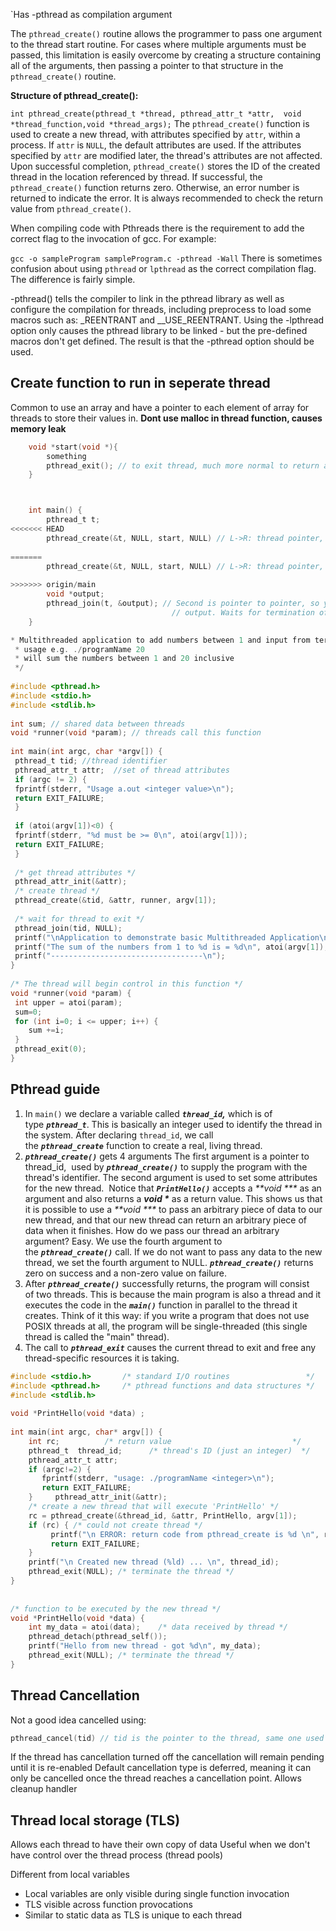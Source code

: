 `Has -pthread as compilation argument

The `pthread_create()` routine allows the programmer to pass one argument to the thread start routine. For cases where multiple arguments must be passed, this limitation is easily overcome by creating a structure containing all of the arguments, then passing a pointer to that structure in the `pthread_create()` routine.

**Structure of pthread_create():**

`int pthread_create(pthread_t *thread, pthread_attr_t *attr,  void *thread_function,void *thread_args);`
The `pthread_create()` function is used to create a new thread, with attributes specified by `attr`, within a process. If `attr` is `NULL`, the default attributes are used. If the attributes specified by `attr` are modified later, the thread's attributes are not affected. Upon successful completion, `pthread_create()` stores the ID of the created thread in the location referenced by thread. If successful, the `pthread_create()` function returns zero. Otherwise, an error number is returned to indicate the error. It is always recommended to check the return value from `pthread_create()`.

When compiling code with Pthreads there is the requirement to add the correct flag to the invocation of gcc. For example:

`gcc -o sampleProgram sampleProgram.c -pthread -Wall`
There is sometimes confusion about using `pthread` or `lpthread` as the correct compilation flag. The difference is fairly simple.

-pthread() tells the compiler to link in the pthread library as well as configure the compilation for threads, including preprocess to load some macros such as: _REENTRANT and __USE_REENTRANT. Using the -lpthread option only causes the pthread library to be linked - but the pre-defined macros don't get defined.  The result is that the -pthread option should be used.

## Create function to run in seperate thread
Common to use an array and have a pointer to each element of array for threads to store their values in. **Dont use malloc in thread function, causes memory leak**

```c
	void *start(void *){
		something
		pthread_exit(); // to exit thread, much more normal to return a value
	}



	int main() {
		pthread_t t;
<<<<<<< HEAD
		pthread_create(&t, NULL, start, NULL) // L->R: thread pointer, attributes, start routine, start routine args
																				
=======
		pthread_create(&t, NULL, start, NULL) // L->R: thread pointer, attributes, 
																				start routine, start routine args
>>>>>>> origin/main
		void *output;
		pthread_join(t, &output); // Second is pointer to pointer, so youre passing the value from the void pointer funtion return to pointer
									// output. Waits for termination of thread
	}
```


```c
* Multithreaded application to add numbers between 1 and input from terminal  
 * usage e.g. ./programName 20  
 * will sum the numbers between 1 and 20 inclusive   
 */   
  
#include <pthread.h>  
#include <stdio.h>  
#include <stdlib.h>  
  
int sum; // shared data between threads  
void *runner(void *param); // threads call this function  
  
int main(int argc, char *argv[]) {  
 pthread_t tid; //thread identifier  
 pthread_attr_t attr;  //set of thread attributes  
 if (argc != 2) {  
 fprintf(stderr, "Usage a.out <integer value>\n");  
 return EXIT_FAILURE;  
 }  
  
 if (atoi(argv[1])<0) {  
 fprintf(stderr, "%d must be >= 0\n", atoi(argv[1]));  
 return EXIT_FAILURE;  
 }  
  
 /* get thread attributes */  
 pthread_attr_init(&attr);  
 /* create thread */  
 pthread_create(&tid, &attr, runner, argv[1]);  
  
 /* wait for thread to exit */  
 pthread_join(tid, NULL);   
 printf("\nApplication to demonstrate basic Multithreaded Application\n\n----------------------------------\n");  
 printf("The sum of the numbers from 1 to %d is = %d\n", atoi(argv[1]), sum);  
 printf("----------------------------------\n");  
}  
  
/* The thread will begin control in this function */  
void *runner(void *param) {  
 int upper = atoi(param);  
 sum=0;  
 for (int i=0; i <= upper; i++) {  
    sum +=i;  
 }  
 pthread_exit(0);  
}
```

## Pthread guide
1. In `main()` we declare a variable called _**`thread_id`,**_ which is of type _**`pthread_t`**_. This is basically an integer used to identify the thread in the system. After declaring `thread_id`, we call the _**`pthread_create`**_ function to create a real, living thread.
2. _**`pthread_create()`**_ gets 4 arguments The first argument is a pointer to thread_id,  used by _**`pthread_create()`**_ to supply the program with the thread's identifier. The second argument is used to set some attributes for the new thread.  Notice that _**`PrintHello()`**_ accepts a _**void ***_ as an argument and also returns a **_void *_** as a return value. This shows us that it is possible to use a _**void ***_ to pass an arbitrary piece of data to our new thread, and that our new thread can return an arbitrary piece of data when it finishes. How do we pass our thread an arbitrary argument? Easy. We use the fourth argument to the _**`pthread_create()`**_ call. If we do not want to pass any data to the new thread, we set the fourth argument to NULL. _**`pthread_create()`**_ returns zero on success and a non-zero value on failure.
3. After _**`pthread_create()`**_ successfully returns, the program will consist of two threads. This is because the main program is also a thread and it executes the code in the _**`main()`**_ function in parallel to the thread it creates. Think of it this way: if you write a program that does not use POSIX threads at all, the program will be single-threaded (this single thread is called the "main" thread).
4. The call to _**`pthread_exit`**_ causes the current thread to exit and free any thread-specific resources it is taking.
```c
#include <stdio.h>       /* standard I/O routines                 */  
#include <pthread.h>     /* pthread functions and data structures */  
#include <stdlib.h>  
  
void *PrintHello(void *data) ;  
  
int main(int argc, char* argv[]) {  
    int rc;          /* return value                           */  
    pthread_t  thread_id;      /* thread's ID (just an integer)  */  
    pthread_attr_t attr;  
    if (argc!=2) {  
       fprintf(stderr, "usage: ./programName <integer>\n");   
       return EXIT_FAILURE;  
    }     pthread_attr_init(&attr);  
    /* create a new thread that will execute 'PrintHello' */  
    rc = pthread_create(&thread_id, &attr, PrintHello, argv[1]);    
    if (rc) { /* could not create thread */  
         printf("\n ERROR: return code from pthread_create is %d \n", rc);  
         return EXIT_FAILURE;  
    }  
    printf("\n Created new thread (%ld) ... \n", thread_id);  
    pthread_exit(NULL); /* terminate the thread */  
}  
  
  
/* function to be executed by the new thread */  
void *PrintHello(void *data) {  
    int my_data = atoi(data);    /* data received by thread */   
    pthread_detach(pthread_self());  
    printf("Hello from new thread - got %d\n", my_data);  
    pthread_exit(NULL); /* terminate the thread */  
}
```

## Thread Cancellation
Not a good idea
cancelled using:
```c
pthread_cancel(tid) // tid is the pointer to the thread, same one used as &tid to create a thread
```
If the thread has cancellation turned off the cancellation will remain pending until it is re-enabled
Default cancellation type is deferred, meaning it can only be cancelled once the thread reaches a cancellation point. Allows cleanup handler

## Thread local storage (TLS)
Allows each thread to have their own copy of data
Useful when we don't have control over the thread process (thread pools)

Different from local variables
- Local variables are only visible during single function invocation
- TLS visible across function provocations
- Similar to static data as TLS is unique to each thread
